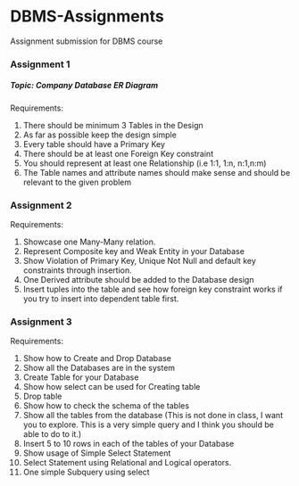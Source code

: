 # DBMS-Assignments
Assignment submission for DBMS course
### Assignment 1
##### Topic: Company Database ER Diagram
Requirements:
1. There should be minimum 3 Tables in the Design
2. As far as possible keep the design simple
3. Every table should have a Primary Key
4. There should be at least one Foreign Key constraint
5. You should represent at least one Relationship (i.e 1:1, 1:n, n:1,n:m)
6. The Table names and attribute names should make sense and should be relevant to
   the given problem
### Assignment 2
Requirements:
1. Showcase one Many-Many relation.
2. Represent Composite key and Weak Entity in your Database
3. Show Violation of Primary Key, Unique Not Null and default key constraints through
insertion.
4. One Derived attribute should be added to the Database design
5. Insert tuples into the table and see how foreign key constraint works if you try to
insert into dependent table first.
### Assignment 3
Requirements:
1. Show how to Create and Drop Database
2. Show all the Databases are in the system
3. Create Table for your Database
4. Show how select can be used for Creating table
5. Drop table
6. Show how to check the schema of the tables
7. Show all the tables from the database (This is not done in class, I want you to explore.
This is a very simple query and I think you should be able to do to it.)
8. Insert 5 to 10 rows in each of the tables of your Database
9. Show usage of Simple Select Statement
10. Select Statement using Relational and Logical operators.
11. One simple Subquery using select

